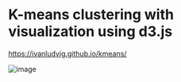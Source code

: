# K-means clustering with visualization using d3.js
https://ivanludvig.github.io/kmeans/

![image](https://user-images.githubusercontent.com/11643433/170091846-514d3eaf-be28-4b9b-a429-98d52eb1a52b.png)
